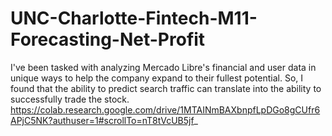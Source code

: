 # UNC-Charlotte-Fintech-M11-Forecasting-Net-Profit
I've been tasked with analyzing Mercado Libre's financial and user data in unique ways to help the company expand to their fullest potential. So, I found that the ability to predict search traffic can translate into the ability to successfully trade the stock.
https://colab.research.google.com/drive/1MTAINmBAXbnpfLpDGo8gCUfr6APjC5NK?authuser=1#scrollTo=nT8tVcUB5jf_
